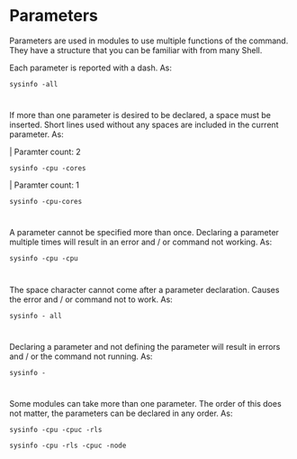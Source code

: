 # Parameters

Parameters are used in modules to use multiple functions of the command. They have a structure that you can be familiar with from many Shell.

Each parameter is reported with a dash. As:
```
sysinfo -all
```
#
If more than one parameter is desired to be declared, a space must be inserted. Short lines used without any spaces are included in the current parameter. As:<br>

| Paramter count: 2
```
sysinfo -cpu -cores
```
| Paramter count: 1
```
sysinfo -cpu-cores
```
#
A parameter cannot be specified more than once. Declaring a parameter multiple times will result in an error and / or command not working. As:
```
sysinfo -cpu -cpu
```
#
The space character cannot come after a parameter declaration. Causes the error and / or command not to work. As:
```
sysinfo - all
```
#
Declaring a parameter and not defining the parameter will result in errors and / or the command not running. As:
```
sysinfo -
```
#
Some modules can take more than one parameter. The order of this does not matter, the parameters can be declared in any order. As:
```
sysinfo -cpu -cpuc -rls
```
```
sysinfo -cpu -rls -cpuc -node
```